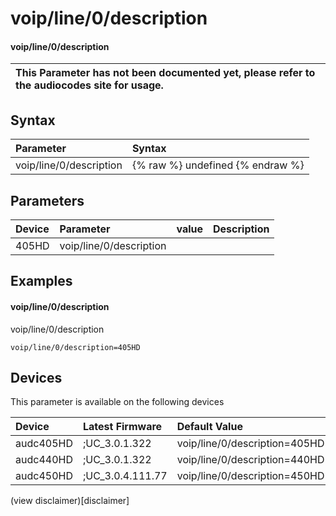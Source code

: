 ﻿---
description: voip/line/0/description
search: false
---

# voip/line/0/description

#### voip/line/0/description


| This Parameter has not been documented yet, please refer to the audiocodes site for usage.  |
| :--- |

## Syntax
| Parameter | Syntax |
| :--- | :--- |
|voip/line/0/description | {% raw %} undefined {% endraw %} |

## Parameters
|Device|Parameter|value|Description|
|:---|:---|:---|:---|
| 405HD | voip/line/0/description |  |  |

## Examples
#### voip/line/0/description

voip/line/0/description

```
voip/line/0/description=405HD
```

## Devices
This parameter is available on the following devices

| Device | Latest Firmware | Default Value |
|:---|:---|:---|
| audc405HD | ;UC_3.0.1.322 | voip/line/0/description=405HD 
| audc440HD | ;UC_3.0.1.322 | voip/line/0/description=440HD 
| audc450HD | ;UC_3.0.4.111.77 | voip/line/0/description=450HD 

(view disclaimer)[disclaimer]
